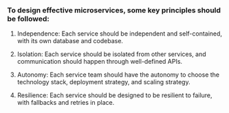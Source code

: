 ### To design effective microservices, some key principles should be followed:

1) Independence: Each service should be independent and self-contained, with its own database and codebase.

2) Isolation: Each service should be isolated from other services, and communication should happen through well-defined APIs.

3) Autonomy: Each service team should have the autonomy to choose the technology stack, deployment strategy, and scaling strategy.

4) Resilience: Each service should be designed to be resilient to failure, with fallbacks and retries in place.